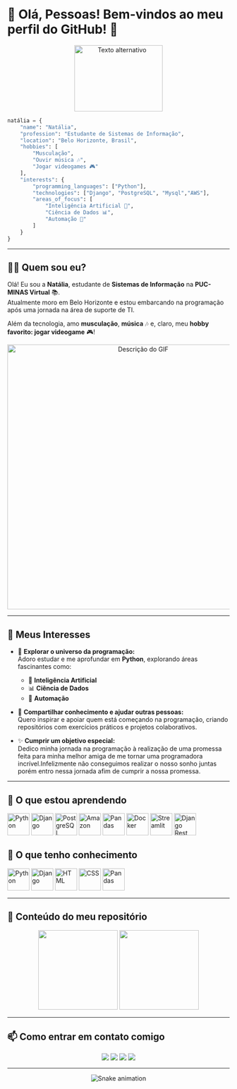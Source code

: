 # 🎉 Olá, Pessoas! Bem-vindos ao meu perfil do GitHub! 👋  
<p align="center">  
  <img src="https://github.com/user-attachments/assets/4309dbec-86cc-486c-866d-9320536a17a7" alt="Texto alternativo" width="200" height="150"/>  
</p>

```python
natália = {
    "name": "Natália",
    "profession": "Estudante de Sistemas de Informação",
    "location": "Belo Horizonte, Brasil",
    "hobbies": [
        "Musculação",
        "Ouvir música 🎶",
        "Jogar videogames 🎮"
    ],
    "interests": {
        "programming_languages": ["Python"],
        "technologies": ["Django", "PostgreSQL", "Mysql","AWS"],
        "areas_of_focus": [
            "Inteligência Artificial 🤖",
            "Ciência de Dados 📊",
            "Automação 🔧"
        ]
    }
}

````


---

## 👩‍💻 Quem sou eu?  
Olá! Eu sou a **Natália**, estudante de **Sistemas de Informação** na **PUC-MINAS Virtual** 📚.  
Atualmente moro em Belo Horizonte e estou embarcando na programação após uma jornada na área de suporte de TI.  

Além da tecnologia, amo **musculação**, **música** 🎶 e, claro, meu **hobby favorito: jogar videogame** 🎮!  

<p align="center">
  <img src="https://github.com/nkf-kiefer/nkf-kiefer/blob/main/testegif.gif?raw=true" alt="Descrição do GIF" width="600">
</p>


---


## 🌟 **Meus Interesses**  

- 🌱 **Explorar o universo da programação:**  
  Adoro estudar e me aprofundar em **Python**, explorando áreas fascinantes como:  
  - 🧠 **Inteligência Artificial** 
  - 📊 **Ciência de Dados**
  - 🤖 **Automação**

- 🤝 **Compartilhar conhecimento e ajudar outras pessoas:**  
  Quero inspirar e apoiar quem está começando na programação, criando repositórios com exercícios práticos e projetos colaborativos.

- ✨ **Cumprir um objetivo especial:**  
  Dedico minha jornada na programação à realização de uma promessa feita para minha melhor amiga de me tornar uma programadora incrível.Infelizmente não conseguimos realizar o nosso sonho juntas porém entro nessa jornada afim de cumprir a nossa promessa.  

---



## 🚀 O que estou aprendendo  
<p>  
  <img src="https://cdn.jsdelivr.net/gh/devicons/devicon/icons/python/python-original.svg" width="50" height="50" alt="Python"/>  
  <img src="https://cdn.jsdelivr.net/gh/devicons/devicon/icons/django/django-plain.svg" width="50" height="50" alt="Django"/>  
  <img src="https://cdn.jsdelivr.net/gh/devicons/devicon/icons/postgresql/postgresql-original.svg" width="50" height="50" alt="PostgreSQL"/>  
  <img src="https://cdn.jsdelivr.net/gh/devicons/devicon/icons/amazonwebservices/amazonwebservices-original-wordmark.svg" width="50" height="50" alt="Amazon"/>
  <img src="https://cdn.jsdelivr.net/gh/devicons/devicon/icons/pandas/pandas-original-wordmark.svg" width="50" height="50" alt="Pandas"/>
  <img src="https://cdn.jsdelivr.net/gh/devicons/devicon/icons/docker/docker-original-wordmark.svg" width="50" height="50" alt="Docker"/>
  <img src="https://cdn.jsdelivr.net/gh/devicons/devicon/icons/streamlit/streamlit-original-wordmark.svg" width="50" height="50" alt="Streamlit"/>
  <img src="https://cdn.jsdelivr.net/gh/devicons/devicon/icons/djangorest/djangorest-line-wordmark.svg" width="50" height="50" alt="Django Rest"/>



  
</p>  


## 🧠 O que tenho conhecimento  
<p>  
  <img src="https://cdn.jsdelivr.net/gh/devicons/devicon/icons/python/python-original.svg" width="50" height="50" alt="Python"/>  
  <img src="https://cdn.jsdelivr.net/gh/devicons/devicon/icons/django/django-plain.svg" width="50" height="50" alt="Django"/>  
  <img src="https://cdn.jsdelivr.net/gh/devicons/devicon/icons/html5/html5-original-wordmark.svg" width="50" height="50" alt="HTML"/>  
  <img src="https://cdn.jsdelivr.net/gh/devicons/devicon/icons/css3/css3-plain.svg" width="50" height="50" alt="CSS"/>
  <img src="https://cdn.jsdelivr.net/gh/devicons/devicon/icons/pandas/pandas-original-wordmark.svg" width="50" height="50" alt="Pandas"/>


  
</p>  

---

## 📂 Conteúdo do meu repositório  
<div align="center">  
  <img height="180em" src="https://github-readme-stats.vercel.app/api/top-langs/?username=nkf-kiefer&layout=compact&langs_count=7&theme=dracula"/>  
  <img height="180em" src="https://github-readme-stats.vercel.app/api?username=nkf-kiefer&show_icons=true&theme=dracula&include_all_commits=true&count_private=true"/>  
</div>  

---

## 📫 Como entrar em contato comigo  
<div align="center">  
  <a href="https://instagram.com/natalia_kieferf" target="_blank"><img src="https://img.shields.io/badge/-Instagram-%23E4405F?style=for-the-badge&logo=instagram&logoColor=white" target="_blank"></a>  
  <a href="https://www.twitch.tv/natalia_kf" target="_blank"><img src="https://img.shields.io/badge/Twitch-9146FF?style=for-the-badge&logo=twitch&logoColor=white" target="_blank"></a>  
  <a href="mailto:contato@nataliakiefer00@gmail.com"><img src="https://img.shields.io/badge/Gmail-D14836?style=for-the-badge&logo=gmail&logoColor=white" target="_blank"></a>  
  <a href="https://www.linkedin.com/in/natália-kiefer-0ab9a4286" target="_blank"><img src="https://img.shields.io/badge/-LinkedIn-%230077B5?style=for-the-badge&logo=linkedin&logoColor=white" target="_blank"></a>  
</div>  

---

<p align="center">  
  <img src="https://github.com/nkf-kiefer/nkf-kiefer/blob/output/github-contribution-grid-snake.svg" alt="Snake animation">  
</p>
